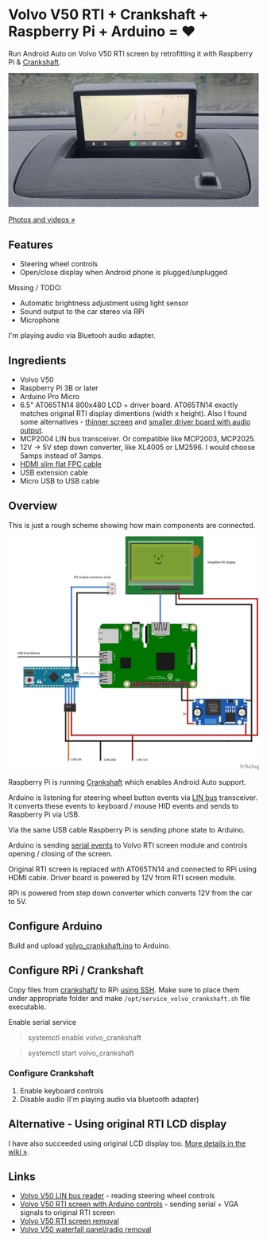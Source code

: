 # Volvo V50 RTI + Crankshaft + Raspberry Pi + Arduino = ❤️

Run Android Auto on Volvo V50 RTI screen by retrofitting it with Raspberry Pi & [Crankshaft](https://getcrankshaft.com/).

[![Working example](media/android_auto.jpg)](https://photos.app.goo.gl/vtM3ymQ5z1pJNeDw8)

[Photos and videos »](https://photos.app.goo.gl/vtM3ymQ5z1pJNeDw8)

## Features

- Steering wheel controls
- Open/close display when Android phone is plugged/unplugged

Missing / TODO:

- Automatic brightness adjustment using light sensor
- Sound output to the car stereo via RPi
- Microphone

I'm playing audio via Bluetooh audio adapter. 

## Ingredients

- Volvo V50
- Raspberry Pi 3B or later
- Arduino Pro Micro
- 6.5" AT065TN14 800x480 LCD + driver board. AT065TN14 exactly matches original RTI display dimentions (width x height). Also I found some alternatives - [thinner screen](https://www.aliexpress.com/item/4000329488912.html?spm=a2g0s.9042311.0.0.439c4c4dvR4vq8) and [smaller driver board with audio output](https://www.aliexpress.com/item/4001175095149.html?spm=a2g0s.9042311.0.0.439c4c4dvR4vq8).
- MCP2004 LIN bus transceiver. Or compatible like MCP2003, MCP2025.
- 12V -> 5V step down converter, like XL4005 or LM2596. I would choose 5amps instead of 3amps.
- [HDMI slim flat FPC cable](https://amzn.to/3hjNZCM)
- USB extension cable
- Micro USB to USB cable

## Overview

This is just a rough scheme showing how main components are connected. 

![Rough scheme](media/sketch_bb.png)

Raspberry Pi is running [Crankshaft](https://getcrankshaft.com/) which enables Android Auto support.

Arduino is listening for steering wheel button events via [LIN bus](https://github.com/laurynas/volvo_linbus) transceiver. It converts these events to keyboard / mouse HID events and sends to Raspberry Pi via USB.

Via the same USB cable Raspberry Pi is sending phone state to Arduino.

Arduino is sending [serial events](https://github.com/laurynas/volvo#screen-control-signal) to Volvo RTI screen module and controls opening / closing of the screen.

Original RTI screen is replaced with AT065TN14 and connected to RPi using HDMI cable. Driver board is powered by 12V from RTI screen module.

RPi is powered from step down converter which converts 12V from the car to 5V.

## Configure Arduino

Build and upload [volvo_crankshaft.ino](volvo_crankshaft.ino) to Arduino.

## Configure RPi / Crankshaft

Copy files from [crankshaft/](crankshaft/) to RPi [using SSH](https://github.com/opencardev/crankshaft/wiki/Crankshaft-dev-mode). Make sure to place them under appropriate folder and make `/opt/service_volvo_crankshaft.sh` file executable.

Enable serial service

> systemctl enable volvo_crankshaft

> systemctl start volvo_crankshaft 

### Configure Crankshaft

1. Enable keyboard controls
2. Disable audio (I'm playing audio via bluetooth adapter)

## Alternative - Using original RTI LCD display

I have also succeeded using original LCD display too. [More details in the wiki »](https://github.com/laurynas/volvo_crankshaft/wiki/Using-original-RTI-LCD-display).

## Links

- [Volvo V50 LIN bus reader](https://github.com/laurynas/volvo_linbus) - reading steering wheel controls
- [Volvo V50 RTI screen with Arduino controls](https://github.com/laurynas/volvo) - sending serial + VGA signals to original RTI screen
- [Volvo V50 RTI screen removal](https://www.youtube.com/watch?v=MJirMelq5ys)
- [Volvo V50 waterfall panel/radio removal](https://www.youtube.com/watch?v=Xo5NpBt04qs)

